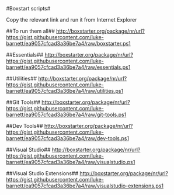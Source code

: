 #Boxstart scripts#

Copy the relevant link and run it from Internet Explorer

##To run them all##
http://boxstarter.org/package/nr/url?https://gist.githubusercontent.com/luke-barnett/ea9057cfcad3a36be7a4/raw/boxstarter.ps1

##Essentials##
http://boxstarter.org/package/nr/url?https://gist.githubusercontent.com/luke-barnett/ea9057cfcad3a36be7a4/raw/essentials.ps1

##Utilities##
http://boxstarter.org/package/nr/url?https://gist.githubusercontent.com/luke-barnett/ea9057cfcad3a36be7a4/raw/utilities.ps1

##Git Tools##
http://boxstarter.org/package/nr/url?https://gist.githubusercontent.com/luke-barnett/ea9057cfcad3a36be7a4/raw/git-tools.ps1

##Dev Tools##
http://boxstarter.org/package/nr/url?https://gist.githubusercontent.com/luke-barnett/ea9057cfcad3a36be7a4/raw/dev-tools.ps1

##Visual Studio##
http://boxstarter.org/package/nr/url?https://gist.githubusercontent.com/luke-barnett/ea9057cfcad3a36be7a4/raw/visualstudio.ps1

##Visual Studio Extensions##
http://boxstarter.org/package/nr/url?https://gist.githubusercontent.com/luke-barnett/ea9057cfcad3a36be7a4/raw/visualstudio-extensions.ps1
